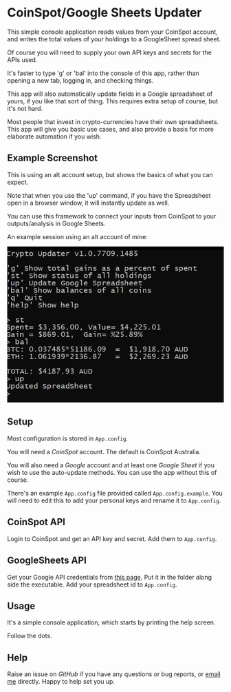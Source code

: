 # CoinSpot/Google Sheets Updater

This simple console application reads values from your CoinSpot account, and writes the total values of your holdings to a GoogleSheet spread sheet.

Of course you will need to supply your own API keys and secrets for the APIs used.

It's faster to type 'g' or 'bal' into the console of this app, rather than opening a new tab, logging in, and checking things.

This app will also automatically update fields in a Google spreadsheet of yours, if you like that sort of  thing. This requires extra setup of course, but it's not hard.

Most people that invest in crypto-currencies have their own spreadsheets. This app will give you basic use cases, and also provide a basis for more elaborate automation if you wish.

## Example Screenshot

This is using an alt account setup, but shows the basics of what you can expect.

Note that when you use the 'up' command, if you have the Spreadsheet open in a browser window, it will instantly update as well.

You can use this framework to connect your inputs from CoinSpot to your outputs/analysis in Google Sheets.

An example session using an alt account of mine:

![Sample Session](Resources/demo.png)

## Setup

Most configuration is stored in `App.config`.

You will need a *CoinSpot* account. The default is CoinSpot Australia.

You will also need a *Google* account and at least one *Google Sheet* if you wish to use the auto-update methods. You can use the app without this of course.

There's an example `App.config` file provided called `App.config.example`. You will need to edit this to add your personal keys and rename it to `App.config`.

## CoinSpot API

Login to CoinSpot and get an API key and secret. Add them to `App.config`.

## GoogleSheets API

Get your Google API credentials from [this page](https://developers.google.com/sheets/api/quickstart/dotnet). Put it in the folder along side the executable. Add your spreadsheet id to `App.config`.

## Usage
It's a simple console application, which starts by printing the help screen.

Follow the dots.

## Help

Raise an issue on *GitHub* if you have any questions or bug reports, or [email me](mailto:christian@schladetsch.com) directly. Happy to help set you up.

